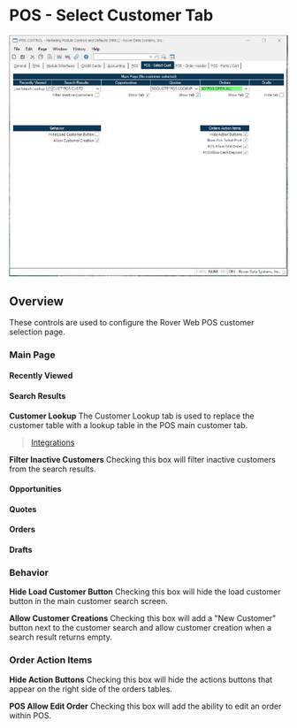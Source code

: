 # POS - Select Customer Tab

<PageHeader />

![Point of Sale Select Customer Tab](./MRK-CONTROL-7.png)

## Overview

These controls are used to configure the Rover Web POS customer selection page.

### Main Page

#### Recently Viewed

#### Search Results

**Customer Lookup** The Customer Lookup tab is used to replace the customer table with a lookup table in the POS main customer tab.

> [Integrations](../../../../../../../../business-suite/integrations/pos/README.md#customer-lookup)

**Filter Inactive Customers** Checking this box will filter inactive customers from the search results.

#### Opportunities

#### Quotes

#### Orders

#### Drafts

### Behavior

**Hide Load Customer Button** Checking this box will hide the load customer button in the main customer search screen.

**Allow Customer Creations** Checking this box will add a "New Customer" button next to the customer search and allow customer creation when a search result returns empty.

### Order Action Items

**Hide Action Buttons** Checking this box will hide the actions buttons that appear on the right side of the orders tables.

**POS Allow Edit Order** Checking this box will add the ability to edit an order within POS.

<badge text= "Version 1.7.19.0" vertical="middle" />

<PageFooter />
